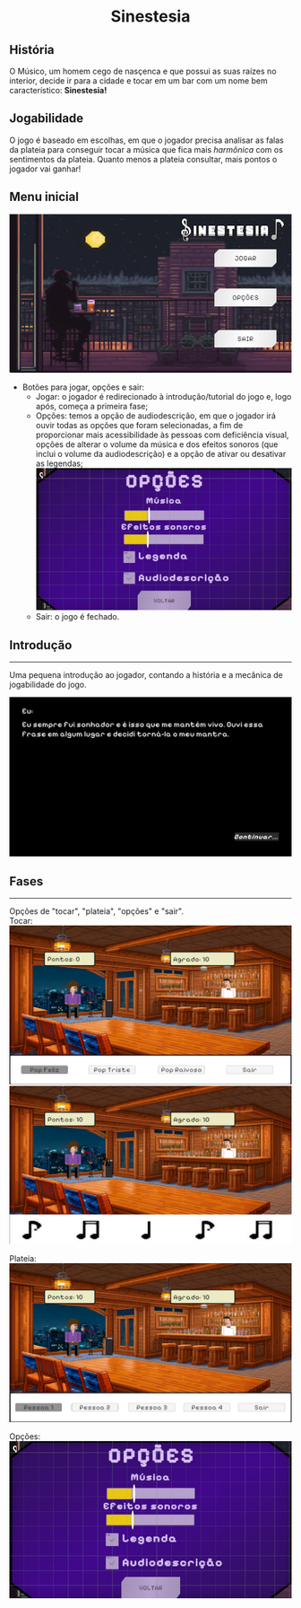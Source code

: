 <h1 align="center">Sinestesia</h1>

## História

O Músico, um homem cego de nasçenca e que possui as suas raízes no interior, decide ir para a cidade e tocar em um bar com um nome bem característico: **Sinestesia!**

## Jogabilidade

O jogo é baseado em escolhas, em que o jogador precisa analisar as falas da plateia para conseguir tocar a música que fica mais *harmônica* com os sentimentos da plateia. Quanto menos a plateia consultar, mais pontos o jogador vai ganhar!

## Menu inicial  

![alt text](https://github.com/TP-Coltec-UFMG/303-2024-Sinestesia/blob/main/painel_menu_inicial.png)

- Botões para jogar, opções e sair:
    - Jogar: o jogador é redirecionado à introdução/tutorial do jogo e, logo após, começa a primeira fase;
    - Opções: temos a opção de audiodescrição, em que o jogador irá ouvir todas as opções que foram selecionadas, a fim de proporcionar mais acessibilidade às pessoas com deficiência visual, opções de alterar o volume da música e dos efeitos sonoros (que inclui o volume da audiodescrição) e a opção de ativar ou desativar as legendas;  
![alt text](https://github.com/TP-Coltec-UFMG/303-2024-Sinestesia/blob/main/opcoesMenuInicial.jpeg)  
    - Sair: o jogo é fechado.  

## Introdução

---
Uma pequena introdução ao jogador, contando a história e a mecânica de jogabilidade do jogo.  

![Introducao](https://github.com/TP-Coltec-UFMG/303-2024-Sinestesia/blob/main/intro.png)

## Fases

---
Opções de "tocar", "plateia", "opções" e "sair".  
Tocar:  
![tocar](https://github.com/TP-Coltec-UFMG/303-2024-Sinestesia/blob/main/faseTocar.png)  
![tocar em ação](https://github.com/TP-Coltec-UFMG/303-2024-Sinestesia/blob/main/faseTocar2.png)  

Plateia:  
![plateia](https://github.com/TP-Coltec-UFMG/303-2024-Sinestesia/blob/main/fasePlateia.png)  

Opções:  
![opções](https://github.com/TP-Coltec-UFMG/303-2024-Sinestesia/blob/main/opcoesMenuInicial.jpeg)    
